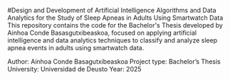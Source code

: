 #Design and Development of Artificial Intelligence Algorithms and Data Analytics for the Study of Sleep Apneas in Adults Using Smartwatch Data
This repository contains the code for the Bachelor's Thesis developed by Ainhoa Conde Basasgutxibeaskoa, focused on applying artificial intelligence and data analytics techniques to classify and analyze sleep apnea events in adults using smartwatch data.

Author: Ainhoa Conde Basagutxibeaskoa
Project type: Bachelor’s Thesis
University: Universidad de Deusto
Year: 2025
